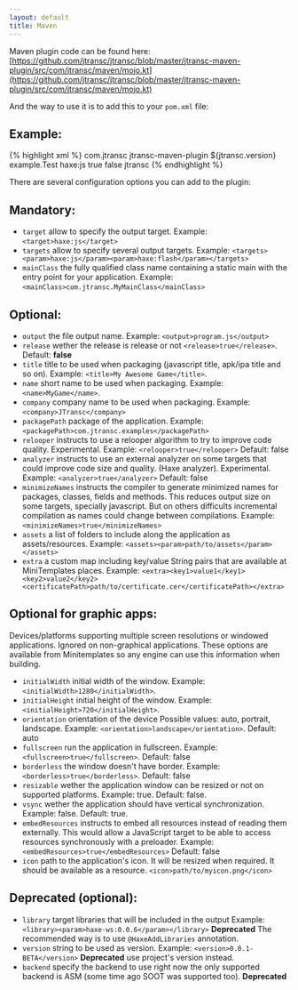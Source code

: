 ```yaml
---
layout: default
title: Maven
---
```


Maven plugin code can be found here:
[https://github.com/jtransc/jtransc/blob/master/jtransc-maven-plugin/src/com/jtransc/maven/mojo.kt](https://github.com/jtransc/jtransc/blob/master/jtransc-maven-plugin/src/com/jtransc/maven/mojo.kt)

And the way to use it is to add this to your `pom.xml` file:

## Example:
{% highlight xml %}
<plugins>
    <plugin>
        <groupId>com.jtransc</groupId>
        <artifactId>jtransc-maven-plugin</artifactId>
        <version>${jtransc.version}</version>
        <configuration>
            <mainClass>example.Test</mainClass>
            <targets>
                <param>haxe:js</param>
            </targets>
            <release>true</release>
            <minimizeNames>false</minimizeNames>
        </configuration>
        <executions><execution><goals><goal>jtransc</goal></goals></execution></executions>
    </plugin>
</plugins>
{% endhighlight %}

There are several configuration options you can add to the plugin:

## Mandatory:
* `target` allow to specify the output target. Example: `<target>haxe:js</target>`
* `targets` allow to specify several output targets. Example: `<targets><param>haxe:js</param><param>haxe:flash</param></targets>`
* `mainClass` the fully qualified class name containing a static main with the entry point for your application. Example: `<mainClass>com.jtransc.MyMainClass</mainClass>`

## Optional:
* `output` the file output name. Example: `<output>program.js</output>`
* `release` wether the release is release or not `<release>true</release>`. Default: **false**
* `title` title to be used when packaging (javascript title, apk/ipa title and so on). Example: `<title>My Awesome Game</title>`.
* `name` short name to be used when packaging. Example: `<name>MyGame</name>`.
* `company` company name to be used when packaging. Example: `<company>JTransc</company>`
* `packagePath` package of the application. Example: `<packagePath>com.jtransc.examples</packagePath>`
* `relooper` instructs to use a relooper algorithm to try to improve code quality. Experimental. Example: `<relooper>true</relooper>` Default: false
* `analyzer` instructs to use an external analyzer on some targets that could improve code size and quality. (Haxe analyzer). Experimental. Example: `<analyzer>true</analyzer>` Default: false
* `minimizeNames` instructs the compiler to generate minimized names for packages, classes, fields and methods. This reduces output size on some targets, specially javascript. But on others difficults incremental compilation as names could change between compilations. Example: `<minimizeNames>true</minimizeNames>`
* `assets` a list of folders to include along the application as assets/resources. Example: `<assets><param>path/to/assets</param></assets>`
* `extra` a custom map including key/value String pairs that are available at MiniTemplates places. Example: `<extra><key1>value1</key1><key2>value2</key2><certificatePath>path/to/certificate.cer</certificatePath></extra>`

## Optional for graphic apps:
Devices/platforms supporting multiple screen resolutions or windowed applications.
Ignored on non-graphical applications.
These options are available from Minitemplates so any engine can use this information when building.

* `initialWidth` initial width of the window. Example: `<initialWidth>1280</initialWidth>`.
* `initialHeight` initial height of the window. Example: `<initialHeight>720</initialHeight>`.
* `orientation` orientation of the device Possible values: auto, portrait, landscape. Example: `<orientation>landscape</orientation>`. Default: auto
* `fullscreen` run the application in fullscreen. Example: `<fullscreen>true</fullscreen>`. Default: false
* `borderless` the window doesn't have border. Example: `<borderless>true</borderless>`. Default: false
* `resizable` wether the application window can be resized or not on supported platforms. Example: <resizable>true</resizable>. Default: false.
* `vsync` wether the application should have vertical synchronization. Example: <vsync>false</vsync>. Default: true.
* `embedResources` instructs to embed all resources instead of reading them externally. This would allow a JavaScript target to be able to access resources synchronously with a preloader. Example: `<embedResources>true</embedResources>` Default: false
* `icon` path to the application's icon. It will be resized when required. It should be available as a resource. `<icon>path/to/myicon.png</icon>`

## Deprecated (optional):
* `library` target libraries that will be included in the output Example: `<library><param>haxe-ws:0.0.6</param></library>` **Deprecated** The recommended way is to use `@HaxeAddLibraries` annotation.
* `version` string to be used as version. Example: `<version>0.0.1-BETA</version>` **Deprecated** use project's version instead.
* `backend` specify the backend to use right now the only supported backend is ASM (some time ago SOOT was supported too). **Deprecated**
